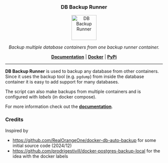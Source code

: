 <h3 align="center"><b>DB Backup Runner</b></h3>
<p align="center">
  <a href="https://burgdev.github.io/db-backup-runner"><img src="https://burgdev.github.io/db-backup-runner/assets/favicon.png" alt="DB Backup Runner" width="80" /></a>
</p>
<p align="center">
    <em>Backup multiple database containers from one backup runner container.</em>
</p>
<p align="center">
    <b><a href="https://burgdev.github.io/db-backup-runner/docu/">Documentation</a></b>
    | <b><a href="https://ghcr.io/burgdev/db-backup-runner">Docker</a></b>
    | <b><a href="https://pypi.org/project/db-backup-runner/">PyPi</a></b>
</p>

---

**DB Backup Runner** is used to backup any database from other containers.
Since it uses the backup tool (e.g. `pgdump`) from inside the database container it is
easy to add support for many databases.

The script can also make backups from multiple containers and is configured with _labels_ (in docker compose).

For more information check out the [**documentation**](https://burgdev.github.io/db-backup-runner/docu/).


### Credits

Inspired by

- <https://github.com/RealOrangeOne/docker-db-auto-backup> for some initial source code (2024/12)
- <https://github.com/prodrigestivill/docker-postgres-backup-local> for the idea with the docker labels
